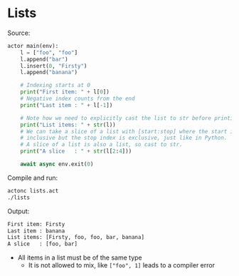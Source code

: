 # Lists

Source:
```python
actor main(env):
    l = ["foo", "foo"]
    l.append("bar")
    l.insert(0, "Firsty")
    l.append("banana")

    # Indexing starts at 0
    print("First item: " + l[0])
    # Negative index counts from the end
    print("Last item : " + l[-1])

    # Note how we need to explicitly cast the list to str before printing
    print("List items: " + str(l))
    # We can take a slice of a list with [start:stop] where the start index is
    # inclusive but the stop index is exclusive, just like in Python.
    # A slice of a list is also a list, so cast to str.
    print("A slice   : " + str(l[2:4]))

    await async env.exit(0)
```

Compile and run:
```sh
actonc lists.act
./lists
```

Output:
```sh
First item: Firsty
Last item : banana
List items: [Firsty, foo, foo, bar, banana]
A slice   : [foo, bar]
```

- All items in a list must be of the same type
  - It is not allowed to mix, like `["foo", 1]` leads to a compiler error
